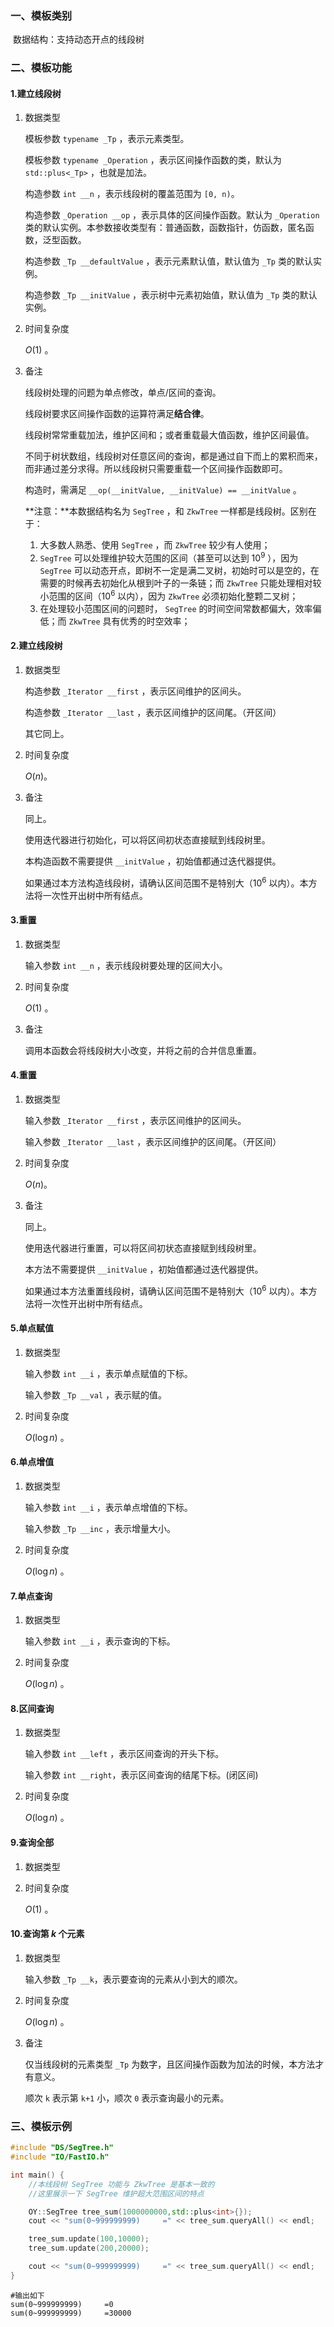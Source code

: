 ### 一、模板类别

​	数据结构：支持动态开点的线段树

### 二、模板功能

#### 1.建立线段树

1. 数据类型

   模板参数 `typename _Tp` ，表示元素类型。

   模板参数 `typename _Operation`  ，表示区间操作函数的类，默认为 `std::plus<_Tp>` ，也就是加法。

   构造参数 `int __n` ，表示线段树的覆盖范围为 `[0, n)`。

   构造参数 `_Operation __op` ，表示具体的区间操作函数。默认为 `_Operation` 类的默认实例。本参数接收类型有：普通函数，函数指针，仿函数，匿名函数，泛型函数。

   构造参数 `_Tp __defaultValue` ，表示元素默认值，默认值为 `_Tp` 类的默认实例。

   构造参数 `_Tp __initValue` ，表示树中元素初始值，默认值为 `_Tp` 类的默认实例。

2. 时间复杂度

   $O(1)$ 。

3. 备注

   线段树处理的问题为单点修改，单点/区间的查询。

   线段树要求区间操作函数的运算符满足**结合律**。

   线段树常常重载加法，维护区间和；或者重载最大值函数，维护区间最值。

   不同于树状数组，线段树对任意区间的查询，都是通过自下而上的累积而来，而非通过差分求得。所以线段树只需要重载一个区间操作函数即可。
   
   构造时，需满足 `__op(__initValue, __initValue) == __initValue` 。
   
   **注意：**本数据结构名为 `SegTree` ，和 `ZkwTree` 一样都是线段树。区别在于：
   
   1. 大多数人熟悉、使用 `SegTree` ，而 `ZkwTree` 较少有人使用；
   2. `SegTree` 可以处理维护较大范围的区间（甚至可以达到 $10^9$ ），因为 `SegTree` 可以动态开点，即树不一定是满二叉树，初始时可以是空的，在需要的时候再去初始化从根到叶子的一条链；而 `ZkwTree` 只能处理相对较小范围的区间（$10^6$ 以内），因为 `ZkwTree` 必须初始化整颗二叉树；
   3. 在处理较小范围区间的问题时， `SegTree` 的时间空间常数都偏大，效率偏低；而 `ZkwTree` 具有优秀的时空效率；

#### 2.建立线段树

1. 数据类型

   构造参数 `_Iterator __first` ，表示区间维护的区间头。

   构造参数 `_Iterator __last` ，表示区间维护的区间尾。（开区间）

   其它同上。

2. 时间复杂度

   $O(n)$。

3. 备注

   同上。

   使用迭代器进行初始化，可以将区间初状态直接赋到线段树里。
   
   本构造函数不需要提供 `__initValue` ，初始值都通过迭代器提供。
   
   如果通过本方法构造线段树，请确认区间范围不是特别大（$10^6$ 以内）。本方法将一次性开出树中所有结点。


#### 3.重置

1. 数据类型

   输入参数 `int __n` ，表示线段树要处理的区间大小。

2. 时间复杂度

   $O(1)$ 。

3. 备注

   调用本函数会将线段树大小改变，并将之前的合并信息重置。

#### 4.重置

1. 数据类型

   输入参数 `_Iterator __first` ，表示区间维护的区间头。

   输入参数 `_Iterator __last` ，表示区间维护的区间尾。（开区间）

2. 时间复杂度

   $O(n)$。

3. 备注

   同上。

   使用迭代器进行重置，可以将区间初状态直接赋到线段树里。
   
   本方法不需要提供 `__initValue` ，初始值都通过迭代器提供。
   
   如果通过本方法重置线段树，请确认区间范围不是特别大（$10^6$ 以内）。本方法将一次性开出树中所有结点。

#### 5.单点赋值

1. 数据类型

   输入参数 `int __i​` ，表示单点赋值的下标。

   输入参数 `_Tp __val​` ，表示赋的值。

2. 时间复杂度

   $O(\log n)$ 。

#### 6.单点增值

1. 数据类型

   输入参数 `int __i​` ，表示单点增值的下标。

   输入参数 `_Tp __inc​` ，表示增量大小。

2. 时间复杂度

   $O(\log n)$ 。

#### 7.单点查询

1. 数据类型

   输入参数 `int __i` ，表示查询的下标。

2. 时间复杂度

   $O(\log n)$ 。


#### 8.区间查询

1. 数据类型

   输入参数 `int __left​` ，表示区间查询的开头下标。

   输入参数 `int __right​`，表示区间查询的结尾下标。(闭区间)

2. 时间复杂度

   $O(\log n)$ 。
   

#### 9.查询全部

1. 数据类型

2. 时间复杂度

   $O(1)$ 。

#### 10.查询第 $k$ 个元素

1. 数据类型

   输入参数 `_Tp __k​` ，表示要查询的元素从小到大的顺次。

2. 时间复杂度

   $O(\log n)$ 。

3. 备注

   仅当线段树的元素类型 `_Tp` 为数字，且区间操作函数为加法的时候，本方法才有意义。

   顺次 `k​` 表示第 `k+1` 小，顺次 `0` 表示查询最小的元素。

### 三、模板示例

```c++
#include "DS/SegTree.h"
#include "IO/FastIO.h"

int main() {
    //本线段树 SegTree 功能与 ZkwTree 是基本一致的
    //这里展示一下 SegTree 维护超大范围区间的特点

    OY::SegTree tree_sum(1000000000,std::plus<int>{});
    cout << "sum(0~999999999)     =" << tree_sum.queryAll() << endl;

    tree_sum.update(100,10000);
    tree_sum.update(200,20000);

    cout << "sum(0~999999999)     =" << tree_sum.queryAll() << endl;
}
```

```
#输出如下
sum(0~999999999)     =0
sum(0~999999999)     =30000


```

